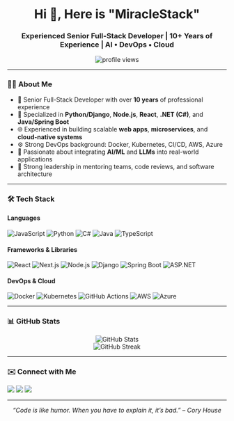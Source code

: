 <h1 align="center">Hi 👋, Here is "MiracleStack" </h1>
<h3 align="center">Experienced Senior Full-Stack Developer | 10+ Years of Experience | AI • DevOps • Cloud</h3>

<p align="center">
  <img src="https://komarev.com/ghpvc/?username=your-username&label=Profile%20views&color=0e75b6&style=flat" alt="profile views" />
</p>

---

### 👨‍💻 About Me

- 💼 Senior Full-Stack Developer with over **10 years** of professional experience
- 🔧 Specialized in **Python/Django**, **Node.js**, **React**, **.NET (C#)**, and **Java/Spring Boot**
- 🌐 Experienced in building scalable **web apps**, **microservices**, and **cloud-native systems**
- ⚙️ Strong DevOps background: Docker, Kubernetes, CI/CD, AWS, Azure
- 🤖 Passionate about integrating **AI/ML** and **LLMs** into real-world applications
- 📢 Strong leadership in mentoring teams, code reviews, and software architecture

---

### 🛠️ Tech Stack

#### Languages
![JavaScript](https://img.shields.io/badge/-JavaScript-F7DF1E?style=flat&logo=javascript&logoColor=black)
![Python](https://img.shields.io/badge/-Python-3776AB?style=flat&logo=python&logoColor=white)
![C#](https://img.shields.io/badge/-C%23-239120?style=flat&logo=c-sharp&logoColor=white)
![Java](https://img.shields.io/badge/-Java-007396?style=flat&logo=java&logoColor=white)
![TypeScript](https://img.shields.io/badge/-TypeScript-3178C6?style=flat&logo=typescript&logoColor=white)

#### Frameworks & Libraries
![React](https://img.shields.io/badge/-React-61DAFB?style=flat&logo=react&logoColor=black)
![Next.js](https://img.shields.io/badge/-Next.js-000000?style=flat&logo=next.js)
![Node.js](https://img.shields.io/badge/-Node.js-339933?style=flat&logo=node.js&logoColor=white)
![Django](https://img.shields.io/badge/-Django-092E20?style=flat&logo=django&logoColor=white)
![Spring Boot](https://img.shields.io/badge/-Spring%20Boot-6DB33F?style=flat&logo=spring-boot)
![ASP.NET](https://img.shields.io/badge/-ASP.NET-512BD4?style=flat&logo=.net&logoColor=white)

#### DevOps & Cloud
![Docker](https://img.shields.io/badge/-Docker-2496ED?style=flat&logo=docker&logoColor=white)
![Kubernetes](https://img.shields.io/badge/-Kubernetes-326CE5?style=flat&logo=kubernetes&logoColor=white)
![GitHub Actions](https://img.shields.io/badge/-GitHub%20Actions-2088FF?style=flat&logo=github-actions&logoColor=white)
![AWS](https://img.shields.io/badge/-AWS-232F3E?style=flat&logo=amazon-aws)
![Azure](https://img.shields.io/badge/-Azure-0078D4?style=flat&logo=microsoft-azure)

---

### 📊 GitHub Stats

<p align="center">
  <img src="https://github-readme-stats.vercel.app/api?username=your-username&show_icons=true&theme=default" alt="GitHub Stats" />
  <br />
  <img src="https://github-readme-streak-stats.herokuapp.com/?user=your-username&" alt="GitHub Streak" />
</p>

---

### ✉️ Connect with Me

<p>
  <a href="mailto:your.email@example.com"><img src="https://img.shields.io/badge/-Email-D14836?style=flat&logo=gmail&logoColor=white" /></a>
  <a href="https://linkedin.com/in/your-linkedin"><img src="https://img.shields.io/badge/-LinkedIn-0077B5?style=flat&logo=linkedin&logoColor=white" /></a>
  <a href="https://yourportfolio.com"><img src="https://img.shields.io/badge/-Portfolio-000000?style=flat&logo=vercel&logoColor=white" /></a>
</p>

---

<p align="center">
  <i>“Code is like humor. When you have to explain it, it’s bad.” – Cory House</i>
</p>
